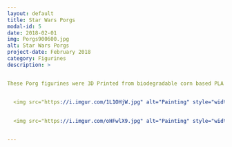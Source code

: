 ```yaml
---
layout: default
title: Star Wars Porgs
modal-id: 5
date: 2018-02-01
img: Porgs900600.jpg
alt: Star Wars Porgs
project-date: February 2018
category: Figurines
description: >


These Porg figurines were 3D Printed from biodegradable corn based PLA plastic, and then hand painted. 


  <img src="https://i.imgur.com/1L1OHjW.jpg" alt="Painting" style="width: 80%;"/>
  
  
  <img src="https://i.imgur.com/oHFwlX9.jpg" alt="Painting" style="width: 80%;"/>


---
```

